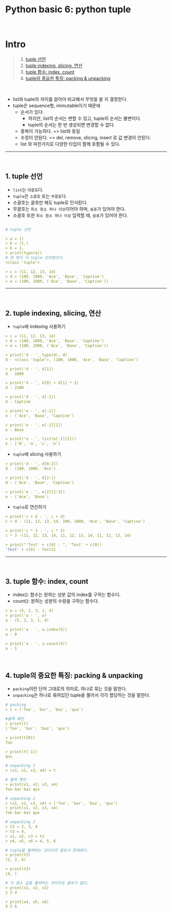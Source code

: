 # Python basic 6: python tuple

<br>

# Intro

> 1. [tuple 선언](#1-tuple-선언)
> 2. [tuple indexing, slicing, 연산](#2-tuple-indexing-slicing-연산)
> 3. [tuple 함수: index, count](#3-tuple-함수-index-count)
> 4. [tuple의 중요한 특징: packing & unpacking](#4-tuple의-중요한-특징-packing--unpacking)

<br>

- list와 tuple의 차이를 알아야 비교해서 무엇을 쓸 지 결정한다.
- tuple은 sequence형, immutable이기 때문에
  - 순서가 있다.
    - 하지만, list의 순서는 변할 수 있고, tuple의 순서는 불변이다.
    - tuple의 순서는 한 번 생성되면 변경할 수 없다.
  - 중복이 가능하다. => list와 동일
  - 수정이 안된다. => del, remove, slicing, insert 로 값 변경이 안된다.
  - list 와 마찬가지로 다양한 타입이 함께 포함될 수 있다.

---

<br>

## 1. tuple 선언

- `list`는 `대괄호`다.
- `tuple`은 `소괄호` 또는 `무괄호`다.
- 소괄호는 괄호만 해도 tuple로 인식된다.
- 무괄호는 `최소 원소 하나 이상`이어야 하며, `쉼표`가 있어야 한다.
- 소괄호 또한 `최소 원소 하나 이상` 입력할 때, `쉼표`가 있어야 한다.

```yml

# tuple 선언

> a = ()
> b = (1,)
> b = 1,
> print(type(a))
# 위 방식 다 tuple 선언법이다.
<class 'tuple'>

> c = (11, 12, 13, 14)
> d = (100, 1000, 'Ace', 'Base', 'Captine')
> e = (100, 1000, ('Ace', 'Base', 'Captine'))

```

---

<br>

## 2. tuple indexing, slicing, 연산

- `tuple`에 indexing 사용하기

```yml
> c = (11, 12, 13, 14)
> d = (100, 1000, 'Ace', 'Base', 'Captine')
> e = (100, 1000, ('Ace', 'Base', 'Captine'))

> print('d - ', type(d), d)
d - <class 'tuple'>, (100, 1000, 'Ace', 'Base', 'Captine')

> print('d - ', d[1])
d - 1000

> print('d - ', d[0] + d[1] * 2)
d - 2100

> print('d - ', d[-1])
d - Captine

> print('e - ', e[-1])
e - ('Ace', 'Base', 'Captine')

> print('e - ', e[-1][1])
e - Base

> print('e - ', list(e[-1][1]))
e - ['B', 'a', 's', 'e']

```

- `tuple`에 slicing 사용하기

```yml
> print('d - ', d[0:3])
d - (100, 1000, 'Ace')

> print('d - ', d[2:])
d - ('Ace', 'Base', 'Captine')

> print('e - ', e[2][1:3])
e - ('Ace', 'Base')

```

- `tuple`로 연산하기

```yml
> print('c + d - ', c + d)
c + d - (11, 12, 13, 14, 100, 1000, 'Ace', 'Base', 'Captine')

> print('c * 3 - ', c * 3)
c * 3 -(11, 12, 13, 14, 11, 12, 13, 14, 11, 12, 13, 14)

> print("'Test' + c[0] - ", 'Test' + c[0])
'Test' + c[0] - Test11

```

---

<br>

## 3. tuple 함수: index, count

- index(): 함수는 원하는 성분 값의 index를 구하는 함수다.
- count(): 원하는 성분의 수량을 구하는 함수다.

```yml
> a = (5, 2, 3, 1, 4)
> print('a - ', a)
a - (5, 2, 3, 1, 4)

> print('a - ', a.index(5))
a - 0

> print('a - ', a.count(4))
a - 1
```

<br>

## 4. tuple의 중요한 특징: packing & unpacking

- `packing`이란 단어 그대로의 의미로, 하나로 묶는 것을 말한다.
- `unpacking`은 하나로 묶여있던 tuple을 풀어서 각각 할당하는 것을 말한다.

```yml
# packing
> t = ('foo', 'bar', 'baz', 'qux')

#출력 확인
> print(t)
('foo', 'bar', 'baz', 'qux')

> print(t[0])
foo

> print(t[-1])
qux

# unpacking 1
> (x1, x2, x3, x4) = t

# 출력 확인
> print(x1, x2, x3, x4)
foo bar baz qux

# unpacking 2
> (x1, x2, x3, x4) = ('foo', 'bar', 'baz', 'qux')
> print(x1, x2, x3, x4)
foo bar baz qux

# unpacking 3
> t2 = 2, 3, 4
> t3 = 4,
> x1, x2, x3 = t2
> x4, x5, x6 = 4, 5, 6

# tuple을 출력하는 것이므로 괄호가 존재한다.
> print(t2)
(2, 3, 4)

> print(t3)
(4, )

# 각 원소 값을 출력하는 것이므로 괄호가 없다.
> print(x1, x2, x3)
2 3 4

> print(x4, x5, x6)
4 5 6
```
